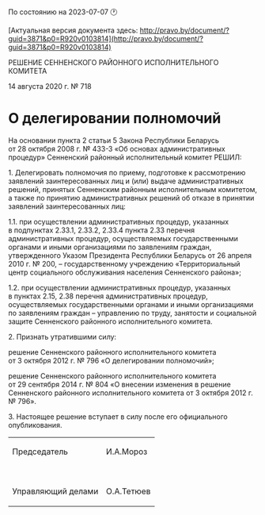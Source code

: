 По состоянию на 2023-07-07 &#x1F550;

[Актуальная версия документа здесь: http://pravo.by/document/?guid=3871&p0=R920v0103814](http://pravo.by/document/?guid=3871&p0=R920v0103814)

<p>РЕШЕНИЕ СЕННЕНСКОГО РАЙОННОГО ИСПОЛНИТЕЛЬНОГО КОМИТЕТА</p>
<p>14 августа 2020 г. № 718</p>
<h1>О делегировании полномочий</h1>
<p>На основании пункта 2 статьи 5 Закона Республики Беларусь от 28 октября 2008 г. № 433-З «Об основах административных процедур» Сенненский районный исполнительный комитет РЕШИЛ:</p>
<p>1. Делегировать полномочия по приему, подготовке к рассмотрению заявлений заинтересованных лиц и (или) выдаче административных решений, принятых Сенненским районным исполнительным комитетом, а также по принятию административных решений об отказе в принятии заявлений заинтересованных лиц:</p>
<p>1.1. при осуществлении административных процедур, указанных в подпунктах 2.33.1, 2.33.2, 2.33.4 пункта 2.33 перечня административных процедур, осуществляемых государственными органами и иными организациями по заявлениям граждан, утвержденного Указом Президента Республики Беларусь от 26 апреля 2010 г. № 200, – государственному учреждению «Территориальный центр социального обслуживания населения Сенненского района»;</p>
<p>1.2. при осуществлении административных процедур, указанных в пунктах 2.15, 2.38 перечня административных процедур, осуществляемых государственными органами и иными организациями по заявлениям граждан – управлению по труду, занятости и социальной защите Сенненского районного исполнительного комитета.</p>
<p>2. Признать утратившими силу:</p>
<p>решение Сенненского районного исполнительного комитета от 3 октября 2012 г. № 796 «О делегировании полномочий»;</p>
<p>решение Сенненского районного исполнительного комитета от 29 сентября 2014 г. № 804 «О внесении изменения в решение Сенненского районного исполнительного комитета от 3 октября 2012 г. № 796».</p>
<p>3. Настоящее решение вступает в силу после его официального опубликования.</p>
<p></p>
<table>
<tr>
<td><p>Председатель</p></td>
<td><p>И.А.Мороз</p></td>
</tr>
<tr>
<td><p></p></td>
<td><p></p></td>
</tr>
<tr>
<td><p>Управляющий делами</p></td>
<td><p>О.А.Тетюев</p></td>
</tr>
</table>
<p></p>